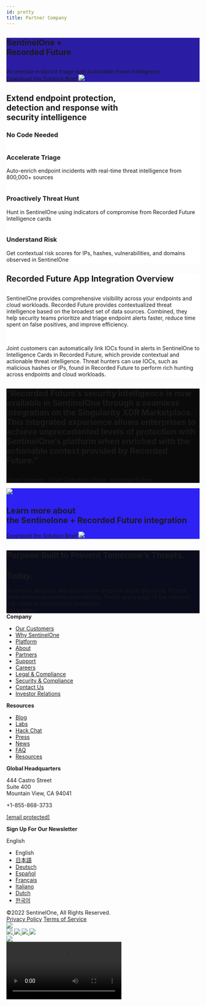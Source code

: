 ```yaml
---
id: pretty 
title: Partner Company
---
```



<div class="main  with-footer ">
<div id="sentinelone-recorded-future" class="section-wrap header block-0">
<div class="blackout"></div>
<section id="page_head_74509c9fd9692d245dd23afab7dbc44c" class="page_head lazy 74509c9fd9692d245dd23afab7dbc44c light animated_sub do_nothing  " style="background-position:70% 50%;background-color:#2b1da3;background-size:cover;" data-bg-multi="url( https://899029.smushcdn.com/2131410/wp-content/uploads/2021/01/Recorded_Future-Hero_2000px.png?lossy=0&strip=1&webp=0 )">
<div class="underlay">
</div>
<div class="container">
<div class="inner ">
<div class="context">
<div class="heading">
<h1 class="wow fadeInDown">SentinelOne +<br>Recorded Future</h1>
<h2 class="wow fadeInUp" data-wow-delay=".3s"></h2>
</div>
<div class="hrule wow fadeInLeft"></div>
<div class="blurb wow fadeIn " data-wow-delay=".5s">
Accelerate endpoint triage with actionable threat intelligence </div>
<div class="cta boxed_right_arrow white wow fadeInRight">
<a class="" href="https://assets.sentinelone.com/singularity-marketplace-briefs/sentinelone_recorded?lb-mode=overlay" target="">
<span>Download the Solution Brief</span>
<img src="https://www.sentinelone.com/wp-content/themes/sentinelone/carbine/assets/svg/cta_left_left_purple.svg" /> </a>
</div>
</div>
</div>
</div>
</section>

</div>
<div id="extend-endpoint-protectiondetection-and-response-withsecurity-intelligence" class="section-wrap  block-1">
<section id="xup_blocks_bae62b6c335c934d0d371f0ae6509260" class="xup_blocks lazy bae62b6c335c934d0d371f0ae6509260 dark default cta-text-links img-default vgap-none plex cardless centering gutter cols-3 cols-tw-3 cols-tt-2 cols-m-1" style="background-color:#ffffff;" data-bg-multi="">
<div class="underlay">
</div>
<div class="container">
<div class="inner">
<div class="context">
<h2 class="wow fadeIn">Extend endpoint protection,<br>detection and response with<br>security intelligence</h2>
<h3 class="wow fadeIn" data-wow-delay=".2s">No Code Needed</h3>
</div>
<div class="swiper-object_bork">
<div class="swiper-container_bork">
<div class="entries swiper-wrapper_bork">
<div class="entry swiper-slide_bork">
<div class="entry-inner lazy wow fadeInUp" data-wow-delay="0s" data-bg-multi="">
<div class="upper">
<img class="graphic lazy SVG" data-src="https://www.sentinelone.com/wp-content/uploads/2021/01/Threat_Intelligence_250x82.svg" />
<h3>Accelerate Triage</h3>
<div class="blurb">
<p>Auto-enrich endpoint incidents with real-time threat intelligence from 800,000+ sources</p>
</div>
</div>
</div>
</div>
<div class="entry swiper-slide_bork">
<div class="entry-inner lazy wow fadeInUp" data-wow-delay="0.1s" data-bg-multi="">
<div class="upper">
<img class="graphic lazy SVG" data-src="https://www.sentinelone.com/wp-content/uploads/2021/01/Threat_Hunting_250x82_PURP.svg" />
<h3>Proactively Threat Hunt</h3>
<div class="blurb">
<p>Hunt in SentinelOne using indicators of compromise from Recorded Future Intelligence cards</p>
</div>
</div>
</div>
</div>
<div class="entry swiper-slide_bork">
<div class="entry-inner lazy wow fadeInUp" data-wow-delay="0.2s" data-bg-multi="">
<div class="upper">
<img class="graphic lazy SVG" data-src="https://www.sentinelone.com/wp-content/uploads/2021/01/Data_Protection_250x82_PURP.svg" />
<h3>Understand Risk</h3>
<div class="blurb">
<p>Get contextual risk scores for IPs, hashes, vulnerabilities, and domains observed in SentinelOne</p>
</div>
</div>
</div>
</div>
</div>
</div>
<div class="carbine-swiper-button-prev_bork"></div>
<div class="carbine-swiper-button-next_bork"></div>
</div>
</div>
</div>
</section>
<script>
( function ( $, window, document, undefined ) {

	
	if( $( '#trusted-by-thousands-worldwide .entry' ).length > 1 ) {
		var arr = [];

		$( '#trusted-by-thousands-worldwide .entry .upper .img-wrap' ).each( function() {
			var height = $( this ).height();
			arr.push( height );
		});

		var largest = Math.max(...arr);

		$( '#trusted-by-thousands-worldwide .entry .upper .img-wrap' ).css( 'height', largest );

		$( '#trusted-by-thousands-worldwide .entry .upper h3' ).each( function() {
			$( this ).html( $( this ).html().replace( '"', '' ).replace( '“', '' ).replace( '”', '' ) );
		});
	}

} )( jQuery, window, document );
</script>
</div>
<div id="recorded-future-app-integration-overview" class="section-wrap  block-2">
<section id="side_by_side_cde62c7c870234d4aece8134362711d9" class="side_by_side cde62c7c870234d4aece8134362711d9 default flipped" style="background-color: #ffffff;">
<div class="graphic lazy" style="background-color: #ffffff; background-size:contain;" data-bg-multi="url( https://899029.smushcdn.com/2131410/wp-content/uploads/2021/01/Recorded_Future_Screenshot.png?lossy=0&strip=1&webp=0 )">
</div>
<div class="container">
<div class="inner">
<div class="context">
<div class="heading">
<h1 class="wow fadeInDown">Recorded Future App Integration Overview</h1>
<h2 class="wow fadeInUp" data-wow-delay=".3s"></h2>
</div>
<div class="blurb wp-editor-content wow fadeInUp" data-wow-delay=".5s">
<p>SentinelOne provides comprehensive visibility across your endpoints and cloud workloads. Recorded Future provides contextualized threat intelligence based on the broadest set of data sources. Combined, they help security teams prioritize and triage endpoint alerts faster, reduce time spent on false positives, and improve efficiency.</p>
<p>&nbsp;</p>
<p>Joint customers can automatically link IOCs found in alerts in SentinelOne to Intelligence Cards in Recorded Future, which provide contextual and actionable threat intelligence. Threat hunters can use IOCs, such as malicious hashes or IPs, found in Recorded Future to perform rich hunting across endpoints and cloud workloads.</p>
</div>
</div>
</div>
</div>
</section>
</div>
<div id="recorded-futures-security-intelligence-is-now-available-in-sentinelone-through-a-seamless-integration-on-the-singularity-xdr-marketplace-this-integrated-experience-allows-enterprise" class="section-wrap  block-3">
<div class="blackout"></div>
<section id="page_head_7e1b243baa3f16757eb200170949dc16" class="page_head lazy 7e1b243baa3f16757eb200170949dc16 light animated_sub do_nothing  " style="background-position:50% 50%;background-color:#0a0a0a;background-size:cover;" data-bg-multi="url( https://899029.smushcdn.com/2131410/wp-content/uploads/2021/01/Quote_Image_Liquid_2000x600px.jpg?lossy=0&strip=1&webp=0 )">
<div class="underlay">
</div>
<div class="container">
<div class="inner ">
<div class="context">
<div class="heading">
<h1 class="wow fadeInDown">“Recorded Future’s security intelligence is now available in SentinelOne through a seamless integration on the Singularity XDR Marketplace. This integrated experience allows enterprises to achieve unprecedented levels of protection with SentinelOne’s platform when enriched with the actionable context provided by Recorded Future.”</h1>
<h2 class="wow fadeInUp" data-wow-delay=".3s"></h2>
</div>
<div class="hrule wow fadeInLeft"></div>
<div class="blurb wow fadeIn " data-wow-delay=".5s">
Stuart Solomon, Chief Operating Officer, Recorded Future </div>
</div>
</div>
</div>
</section>
<script>
( function ( $, window, document, undefined ) {

	$( "#page_head_7e1b243baa3f16757eb200170949dc16 .cta a" ).click( function ( e ) {

		if ( $( this ).attr( 'href' ) == '#' ) {
			e.preventDefault();
			e.stopPropagation();
			var elm = $( 'section' ).eq( 1 );
			window.scroll( {
				behavior: 'smooth',
				left:     0,
				top:      elm.get()[0].offsetTop
			} );
			return false;
		}

	});

} )( jQuery, window, document );
</script>
</div>
<div id="section-4" class="section-wrap  block-4">
<div class="blackout"></div>
<section id="page_head_d97ce9f60d34e534d1b5d1f83c9091a6" class="page_head lazy d97ce9f60d34e534d1b5d1f83c9091a6 light big_sub do_nothing  has-image" style="background-position:50% 50%;background-color:#2e21f3;background-size:cover;" data-bg-multi="linear-gradient( 92deg, rgba(46,33,243,1) 10%, rgba(107,10,234,1) 50% )">
<div class="underlay">
</div>
<div class="container">
<div class="inner ">
<div class="graphic wow fadeIn">
<img src="https://899029.smushcdn.com/2131410/wp-content/uploads/2021/01/Singularity_Marketplace_Datasheet_RecordedFuture.png?lossy=0&strip=1&webp=0" />
</div>
<div class="context">
<div class="heading">
<h1 class="wow fadeInDown"></h1>
<h2 class="wow fadeInUp" data-wow-delay=".3s">Learn more about<br>the Sentinelone + Recorded Future integration</h2>
</div>
<div class="hrule wow fadeInLeft"></div>
<div class="blurb wow fadeIn " data-wow-delay=".5s">
</div>
<div class="cta boxed_right_arrow white wow fadeInRight">
<a class="" href="https://assets.sentinelone.com/singularity-marketplace-briefs/sentinelone_recorded?lb-mode=overlay" target="">
<span>Download the Solution Brief</span>
<img src="https://www.sentinelone.com/wp-content/themes/sentinelone/carbine/assets/svg/cta_left_left_purple.svg" /> </a>
</div>
</div>
</div>
</div>
</section>
<script>
( function ( $, window, document, undefined ) {

	$( "#page_head_d97ce9f60d34e534d1b5d1f83c9091a6 .cta a" ).click( function ( e ) {

		if ( $( this ).attr( 'href' ) == '#' ) {
			e.preventDefault();
			e.stopPropagation();
			var elm = $( 'section' ).eq( 1 );
			window.scroll( {
				behavior: 'smooth',
				left:     0,
				top:      elm.get()[0].offsetTop
			} );
			return false;
		}

	});

} )( jQuery, window, document );
</script>
</div>
<div id="purpose-built-to-prevent-tomorrows-threats" class="section-wrap block-9999">
<div class="blackout"></div>
<section id="page_footer_c47d423c5e230d6dd3e72e5bb33f4bdb" class="light s5050 none merge-titles" style="background-color:#0b0c1b;">
<div class="background desktop lazy" style="background-position:50% 50%;background-color:#0b0c1b;background-size:cover;" data-bg-multi="url( https://899029.smushcdn.com/2131410/wp-content/uploads/2019/10/Footer_BG@2x.jpg?lossy=0&strip=1&webp=0 )"></div>
<div class="background mobile lazy" style="background-position:50% 50%;background-color:#0b0c1b;background-size:cover;" data-bg-multi="url( https://899029.smushcdn.com/2131410/wp-content/uploads/2019/10/Footer_BG@2x.jpg?lossy=0&strip=1&webp=0 )"></div>
<div class="underlay video"></div>
<div class="container">
<div class="inner">
<div class="context">
<div class="heading">
<h1 class="title bold h2 wow fadeInDown">Purpose Built to Prevent Tomorrow’s Threats. </h1>
<h2 class="title thin h2 wow fadeInUp" data-wow-delay=".3s">Today.</h2>
</div>
<div class="blurb normal regular wow fadeIn" data-wow-delay=".5s">
Your most sensitive data lives on the endpoint and in the cloud. Protect what matters most from cyberattacks. Fortify every edge of the network with realtime autonomous protection.
</div>
<div class="cta-wrap wow fadeInRight">
<a class="cta white" href="/request-demo/" target="">
<span>Get a demo</span>
</a>
</div>
</div>
</div>
</div>
</section>
</div>
<script>
	$( window ).on( "load", function () {
		$( "#page_footer_c47d423c5e230d6dd3e72e5bb33f4bdb .underlay.video" ).html( '<video autoplay muted loop><source src="/wp-content/uploads/2019/11/S1_FooterVideo_BG.mp4" type="video/mp4"></video>' );
		var vid = $( "#page_footer_c47d423c5e230d6dd3e72e5bb33f4bdb .underlay.video video" );
		vid.on( "play", function () {
			$( this ).addClass( 'fadein' ).addClass( 'animated' );
		} );
	} );
	</script>
</div>
<div class="footer-wrap">
<footer class="footer">
<div class="container-wide">
<div class="links">
<div class="site-nav-holder"><div class="column"><strong class="opener-footer">Company</strong><ul class="slide"><li><a href="https://www.sentinelone.com/customer-page/">Our Customers</a></li><li><a href="/why-sentinelone/">Why SentinelOne</a></li><li><a href="/platform/">Platform</a></li><li><a href="/company/">About</a></li><li><a href="/partners/partner-overview/">Partners</a></li><li><a href="/support/">Support</a></li><li><a href="/careers/">Careers</a></li><li><a href="https://www.sentinelone.com/legal/">Legal &#038; Compliance</a></li><li><a href="https://www.sentinelone.com/security-compliance/">Security & Compliance</a></li><li><a href="/contact/">Contact Us</a></li><li><a href="https://investors.sentinelone.com/">Investor Relations</a></li></ul></div><div class="column"><strong class="opener-footer">Resources</strong><ul class="slide"><li><a href="/blog/">Blog</a></li><li><a href="https://www.sentinelone.com/labs/">Labs</a></li><li><a href="https://www.sentinelone.com/lp/hackchat/">Hack Chat</a></li><li><a href="/press/">Press</a></li><li><a href="/news/">News</a></li><li><a href="https://www.sentinelone.com/faq/">FAQ</a></li><li><a href="/resources/">Resources</a></li></ul></div></div> </div>
<div class="about">
<strong>Global Headquarters</strong>
<div class="blurb">
<p>
444 Castro Street
<br />
Suite 400
<br />
Mountain View, CA 94041
</p>
<p class="phone">+1-855-868-3733</p>
<p><a href="/cdn-cgi/l/email-protection#becddfd2dbcdfecddbd0cad7d0dbd2d1d0db90ddd1d3"><span class="__cf_email__" data-cfemail="abd8cac7ced8ebd8cec5dfc2c5cec7c4c5ce85c8c4c6">[email&#160;protected]</span></a></p>
</div> </div>
<div class="signup">
<div class="form-holder">
<strong class="heading">Sign Up For Our Newsletter</strong>
<form id="mktoForm_2816"></form>
<div style="display:none">
Thank you! You will now receive our weekly newsletter with all recent blog posts. See you soon! </div>
<script data-cfasync="false" src="/cdn-cgi/scripts/5c5dd728/cloudflare-static/email-decode.min.js"></script><script>
						MktoForms2.loadForm( "//go.sentinelone.com", "327-MNM-087", 2816, function( form ){
							form.onSuccess( function( values, followUpUrl ) {
								form.getFormElem().hide();
								form.getFormElem().next().show();
								return false;
							} );
						} );
					</script>
</div>
<div class="lang-select">
<span class="label">English</span>
<ul>
<li class="current"><span data-subdomain="US" href="https://www.sentinelone.com//">English</span></li><li class=""><a data-subdomain="JP" href="https://jp.sentinelone.com//">日本語</a></li><li class=""><a data-subdomain="DE" href="https://de.sentinelone.com//">Deutsch</a></li><li class=""><a data-subdomain="ES" href="https://es.sentinelone.com//">Español</a></li><li class=""><a data-subdomain="FR" href="https://fr.sentinelone.com//">Français</a></li><li class=""><a data-subdomain="IT" href="https://it.sentinelone.com//">Italiano</a></li><li class=""><a data-subdomain="NL" href="https://nl.sentinelone.com//">Dutch</a></li><li class=""><a data-subdomain="KR" href="https://kr.sentinelone.com//">한국어</a></li> </ul>
</div>
</div>
</div>
</footer>
<footer class="copyright">
<div class="container-wide">
<div class="hline"></div>
<div class="links">
<div class="copy">
©2022 SentinelOne, All Rights Reserved. </div>
<a href="/legal/privacy-policy/">Privacy Policy</a>
<a href="/legal/terms-of-service/">Terms of Service</a> </div>
<img src="https://www.sentinelone.com/wp-content/themes/sentinelone/carbine/assets/svg/footer-logo.svg" />
<div class="icons">
<a href="https://twitter.com/SentinelOne" rel="noopener noreferrer" target="_blank">
<img src="https://www.sentinelone.com/wp-content/themes/sentinelone/carbine/assets/svg/social-twitter-white.svg" />
</a>
<a href="https://www.facebook.com/SentinelOne/" rel="noopener noreferrer" target="_blank">
<img src="https://www.sentinelone.com/wp-content/themes/sentinelone/carbine/assets/svg/social-facebook-white.svg" />
</a>
<a href="https://www.linkedin.com/company/sentinelone/" rel="noopener noreferrer" target="_blank">
<img src="https://www.sentinelone.com/wp-content/themes/sentinelone/carbine/assets/svg/social-linkedin-white.svg" />
</a>
<a href="https://goo.gl/e5C9f4" rel="noopener noreferrer" target="_blank">
<img src="https://www.sentinelone.com/wp-content/themes/sentinelone/carbine/assets/svg/social-youtube-white.svg" />
</a>
</div>
</div>
</footer>
</div>
<script>
		MktoForms2.onFormRender(function( form ) {
			var button_row = form.getFormElem().find( '.mktoButtonRow' );
			var label      = button_row.find( 'button' ).html();
			var legalese   = 'By clicking {{LABEL}}, I agree to the use of my personal data in accordance with SentinelOne <a href=\"/legal/privacy-policy/\">Privacy Policy</a>. SentinelOne will not sell, trade, lease, or rent your personal data to third parties.';
			if ( button_row.data( 'inited' ) ) {
				return;
			}
			button_row.data( 'inited', true );
			button_row.after( '<div class="marketo-legal">' + legalese.split( '{{LABEL}}' ).join( label )  + '</div>' );
		} );
	</script>
<div id="global-video-player">
<div class="underlay"></div>
<div class="close"><img src="https://www.sentinelone.com/wp-content/themes/sentinelone/carbine/assets/svg/testimonial_icon_close.svg" /></div>
<video controls>
<source src="" type="video/mp4">
</video>
</div>
